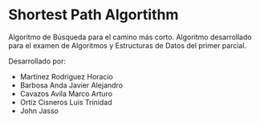 # Shortest Path Algortithm
Algoritmo de Búsqueda para el camino más corto.
Algoritmo desarrollado para el examen de Algoritmos y Estructuras de Datos del primer parcial.

Desarrollado por:
- Martínez Rodriguez Horacio
- Barbosa Anda Javier Alejandro
- Cavazos Avila Marco Arturo
- Ortíz Cisneros Luis Trinidad
- John Jasso
